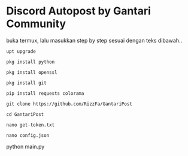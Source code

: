 # Discord Autopost by Gantari Community
buka termux, lalu masukkan step by step sesuai dengan teks dibawah..
```
upt upgrade
```
```
pkg install python
```
```
pkg install openssl
```
```
pkg install git
```
```
pip install requests colorama
```
```
git clone https://github.com/RizzFa/GantariPost
```
```
cd GantariPost
```
```
nano get-token.txt
```
```
nano config.json
```
python main.py
```
